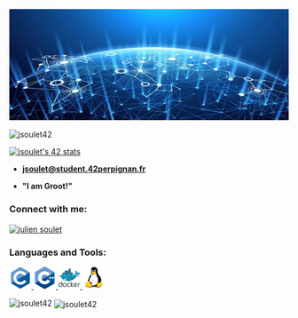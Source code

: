 <img src="https://github.com/jsoulet42/jsoulet42/blob/main/image3.webp" alt="Nom de l'image" width="900" height="200">


<p align="left"> <img src="https://komarev.com/ghpvc/?username=jsoulet42&label=Profile%20views&color=0e75b6&style=flat" alt="jsoulet42" /> </p>


[![jsoulet's 42 stats](https://badge42.coday.fr/api/v2/clqik6j1n094501p4pvsi59bn/stats?cursusId=21&coalitionId=319)](https://github.com/Coday-meric/badge42)



- **jsoulet@student.42perpignan.fr**

- **"I am Groot!"**

<h3 align="left">Connect with me:</h3>
<p align="left">
<a href="https://linkedin.com/in/julien soulet" target="blank"><img align="center" src="https://raw.githubusercontent.com/rahuldkjain/github-profile-readme-generator/master/src/images/icons/Social/linked-in-alt.svg" alt="julien soulet" height="30" width="40" /></a>
</p>

<h3 align="left">Languages and Tools:</h3>
<p align="left"> <a href="https://www.cprogramming.com/" target="_blank" rel="noreferrer"> <img src="https://raw.githubusercontent.com/devicons/devicon/master/icons/c/c-original.svg" alt="c" width="40" height="40"/> </a> <a href="https://www.w3schools.com/cpp/" target="_blank" rel="noreferrer"> <img src="https://raw.githubusercontent.com/devicons/devicon/master/icons/cplusplus/cplusplus-original.svg" alt="cplusplus" width="40" height="40"/> </a> <a href="https://www.docker.com/" target="_blank" rel="noreferrer"> <img src="https://raw.githubusercontent.com/devicons/devicon/master/icons/docker/docker-original-wordmark.svg" alt="docker" width="40" height="40"/> </a> <a href="https://www.linux.org/" target="_blank" rel="noreferrer"> <img src="https://raw.githubusercontent.com/devicons/devicon/master/icons/linux/linux-original.svg" alt="linux" width="40" height="40"/> </a> </p>

<p><img align="left" src="https://github-readme-stats.vercel.app/api/top-langs?username=jsoulet42&show_icons=true&locale=en&layout=compact" alt="jsoulet42" /></p>

<p>&nbsp;<img align="center" src="https://github-readme-stats.vercel.app/api?username=jsoulet42&show_icons=true&locale=en" alt="jsoulet42" /></p>




